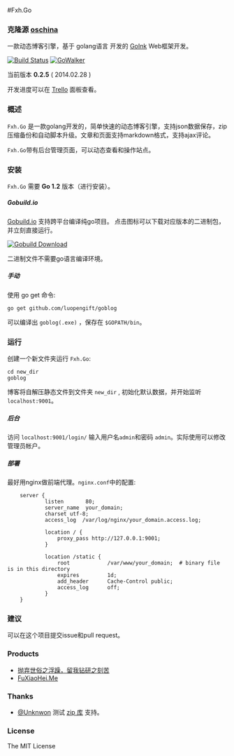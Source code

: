 #Fxh.Go

### 克隆源 [oschina](http://git.oschina.net/fuxiaohei/fuxiaohei-go)

一款动态博客引擎，基于 golang语言 开发的 [GoInk](https://github.com/fuxiaohei/GoInk) Web框架开发。

[![Build Status](https://drone.io/github.com/luopengift/goblog/status.png)](https://drone.io/github.com/luopengift/goblog/latest)
[![GoWalker](http://b.repl.ca/v1/Go_Walker-API_Documentation-green.png)](http://gowalker.org/github.com/luopengift/goblog)

当前版本 **0.2.5** ( 2014.02.28 )

开发进度可以在  [Trello](https://trello.com/b/7AHrcQL8/fxh-go-with-goink) 面板查看。

### 概述

`Fxh.Go` 是一款golang开发的，简单快速的动态博客引擎，支持json数据保存，zip压缩备份和自动脚本升级。文章和页面支持markdown格式，支持ajax评论。

`Fxh.Go`带有后台管理页面，可以动态查看和操作站点。


### 安装

`Fxh.Go` 需要 **Go 1.2** 版本（进行安装）。

##### Gobuild.io

[Gobuild.io](http://gobuild.io/) 支持跨平台编译纯go项目。 点击图标可以下载对应版本的二进制包，并立刻直接运行。

[![Gobuild Download](http://gobuild.io/badge/github.com/luopengift/goblog/download.png)](http://gobuild.io/github.com/luopengift/goblog)

二进制文件不需要go语言编译环境。

##### 手动

使用 go get 命令:

    go get github.com/luopengift/goblog

可以编译出 `goblog(.exe)` ，保存在 `$GOPATH/bin`。

### 运行

创建一个新文件夹运行 `Fxh.Go`:

    cd new_dir
    goblog

博客将自解压静态文件到文件夹 `new_dir` , 初始化默认数据，并开始监听 `localhost:9001`。

##### 后台

访问 `localhost:9001/login/` 输入用户名`admin`和密码 `admin`。实际使用可以修改管理员帐户。

##### 部署

最好用nginx做前端代理。`nginx.conf`中的配置:

        server {
                listen       80;
                server_name  your_domain;
                charset utf-8;
                access_log  /var/log/nginx/your_domain.access.log;

                location / {
                    proxy_pass http://127.0.0.1:9001;
                }

                location /static {
                    root            /var/www/your_domain;  # binary file is in this directory
                    expires         1d;
                    add_header      Cache-Control public;
                    access_log      off;
                }
        }

### 建议

可以在这个项目提交issue和pull request。

### Products

* [抛弃世俗之浮躁，留我钻研之刻苦](http://wuwen.org)
* [FuXiaoHei.Me](http://fuxiaohei.me)

### Thanks

* [@Unknwon](https://github.com/Unknwon) 测试 [zip 库](https://github.com/Unknwon/cae) 支持。

### License

The MIT License
